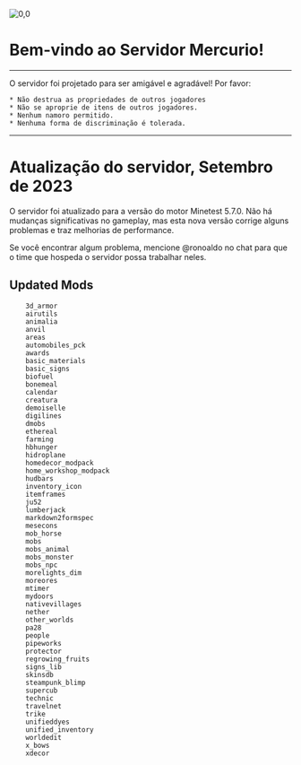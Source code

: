 ![0,0](item:///default:furnace)

# **Bem-vindo ao Servidor Mercurio!**

-------------------------------

O servidor foi projetado para ser amigável e agradável! Por favor:

```
* Não destrua as propriedades de outros jogadores
* Não se aproprie de itens de outros jogadores.
* Nenhum namoro permitido.
* Nenhuma forma de discriminação é tolerada.
```

-------------------------------

# **Atualização do servidor, Setembro de 2023**

O servidor foi atualizado para a versão do motor Minetest 5.7.0.
Não há mudanças significativas no gameplay, mas esta nova versão
corrige alguns problemas e traz melhorias de performance.

Se você encontrar algum problema, mencione @ronoaldo no chat para
que o time que hospeda o servidor possa trabalhar neles.

## Updated Mods

```
    3d_armor
    airutils
    animalia
    anvil
    areas
    automobiles_pck
    awards
    basic_materials
    basic_signs
    biofuel
    bonemeal
    calendar
    creatura
    demoiselle
    digilines
    dmobs
    ethereal
    farming
    hbhunger
    hidroplane
    homedecor_modpack
    home_workshop_modpack
    hudbars
    inventory_icon
    itemframes
    ju52
    lumberjack
    markdown2formspec
    mesecons
    mob_horse
    mobs
    mobs_animal
    mobs_monster
    mobs_npc
    morelights_dim
    moreores
    mtimer
    mydoors
    nativevillages
    nether
    other_worlds
    pa28
    people
    pipeworks
    protector
    regrowing_fruits
    signs_lib
    skinsdb
    steampunk_blimp
    supercub
    technic
    travelnet
    trike
    unifieddyes
    unified_inventory
    worldedit
    x_bows
    xdecor
```
